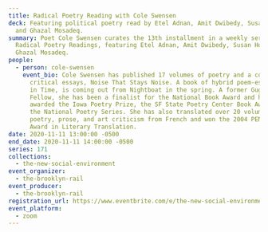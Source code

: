 ```yaml
---
title: Radical Poetry Reading with Cole Swensen
deck: Featuring political poetry read by Etel Adnan, Amit Dwibedy, Susan Howe,
  and Ghazal Mosadeq.
summary: Poet Cole Swensen curates the 13th installment in a weekly series of
  Radical Poetry Readings, featuring Etel Adnan, Amit Dwibedy, Susan Howe, and
  Ghazal Mosadeq.
people:
  - person: cole-swensen
    event_bio: Cole Swensen has published 17 volumes of poetry and a collection of
      critical essays, Noise That Stays Noise. A book of hybrid poem-essays, Art
      in Time, is coming out from Nightboat in the spring. A former Guggenheim
      Fellow, she has been a finalist for the National Book Award and has been
      awarded the Iowa Poetry Prize, the SF State Poetry Center Book Award, and
      the National Poetry Series. She has also translated over 20 volumes of
      poetry, prose, and art criticism from French and won the 2004 PEN USA
      Award in Literary Translation.
date: 2020-11-11 13:00:00 -0500
end_date: 2020-11-11 14:00:00 -0500
series: 171
collections:
  - the-new-social-environment
event_organizer:
  - the-brooklyn-rail
event_producer:
  - the-brooklyn-rail
registration_url: https://www.eventbrite.com/e/the-new-social-environment-171-radical-poetry-with-cole-swensen-tickets-128201172157
event_platform:
  - zoom
---
```

